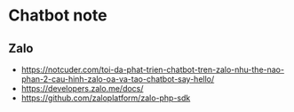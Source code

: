 # Chatbot note

## Zalo
- https://notcuder.com/toi-da-phat-trien-chatbot-tren-zalo-nhu-the-nao-phan-2-cau-hinh-zalo-oa-va-tao-chatbot-say-hello/
- https://developers.zalo.me/docs/
- https://github.com/zaloplatform/zalo-php-sdk